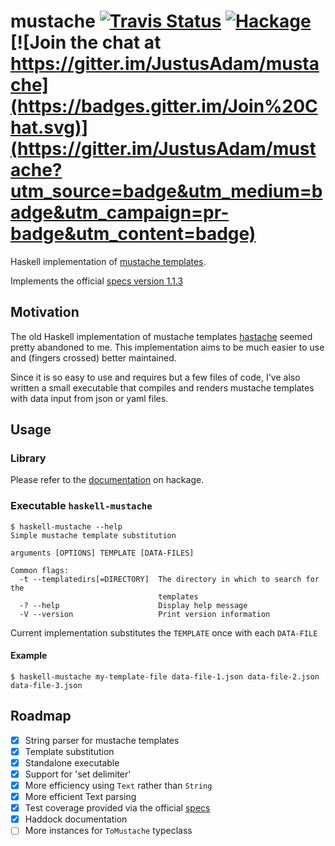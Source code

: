 # mustache [![Travis Status](https://travis-ci.org/JustusAdam/mustache.svg?branch=master)](https://travis-ci.org/JustusAdam/mustache) [![Hackage](https://img.shields.io/hackage/v/mustache.svg)](https://hackage.haskell.org/package/mustache) [![Join the chat at https://gitter.im/JustusAdam/mustache](https://badges.gitter.im/Join%20Chat.svg)](https://gitter.im/JustusAdam/mustache?utm_source=badge&utm_medium=badge&utm_campaign=pr-badge&utm_content=badge)

Haskell implementation of [mustache templates][mustache-homepage].

[mustache-homepage]: https://mustache.github.io

Implements the official [specs version 1.1.3](https://github.com/mustache/spec/releases/tag/v1.1.3)

## Motivation

The old Haskell implementation of mustache templates [hastache][] seemed pretty abandoned to me. This implementation aims to be much easier to use and (fingers crossed) better maintained.

[hastache]: https://hackage.haskell.org/package/hastache

Since it is so easy to use and requires but a few files of code, I've also written a small executable that compiles and renders mustache templates with data input from json or yaml files.

## Usage

### Library

Please refer to the [documentation][] on hackage.

[documentation]: https://hackage.haskell.org/package/mustache

### Executable `haskell-mustache`

    $ haskell-mustache --help
    Simple mustache template substitution

    arguments [OPTIONS] TEMPLATE [DATA-FILES]

    Common flags:
      -t --templatedirs[=DIRECTORY]  The directory in which to search for the
                                     templates
      -? --help                      Display help message
      -V --version                   Print version information

Current implementation substitutes the `TEMPLATE` once with each `DATA-FILE`

#### Example

    $ haskell-mustache my-template-file data-file-1.json data-file-2.json data-file-3.json

## Roadmap

- [x] String parser for mustache templates
- [x] Template substitution
- [x] Standalone executable
- [x] Support for 'set delimiter'
- [x] More efficiency using `Text` rather than `String`
- [x] More efficient Text parsing
- [x] Test coverage provided via the official [specs](https://github.com/mustache/spec)
- [x] Haddock documentation
- [ ] More instances for `ToMustache` typeclass
